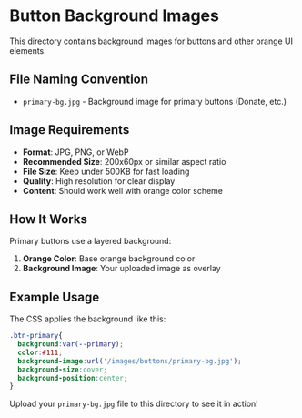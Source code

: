 # Button Background Images

This directory contains background images for buttons and other orange UI elements.

## File Naming Convention

- `primary-bg.jpg` - Background image for primary buttons (Donate, etc.)

## Image Requirements

- **Format**: JPG, PNG, or WebP
- **Recommended Size**: 200x60px or similar aspect ratio
- **File Size**: Keep under 500KB for fast loading
- **Quality**: High resolution for clear display
- **Content**: Should work well with orange color scheme

## How It Works

Primary buttons use a layered background:
1. **Orange Color**: Base orange background color
2. **Background Image**: Your uploaded image as overlay

## Example Usage

The CSS applies the background like this:
```css
.btn-primary{ 
  background:var(--primary); 
  color:#111; 
  background-image:url('/images/buttons/primary-bg.jpg'); 
  background-size:cover; 
  background-position:center; 
}
```

Upload your `primary-bg.jpg` file to this directory to see it in action!

